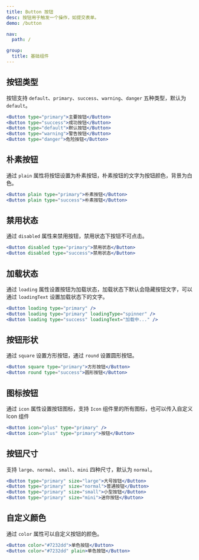 ```yaml
---
title: Button 按钮
desc: 按钮用于触发一个操作，如提交表单。
demo: /button

nav:
  path: /

group:
  title: 基础组件
---
```


## 按钮类型

按钮支持 `default`、`primary`、`success`、`warning`、`danger` 五种类型，默认为 `default`。

```jsx
<Button type="primary">主要按钮</Button>
<Button type="success">成功按钮</Button>
<Button type="default">默认按钮</Button>
<Button type="warning">警告按钮</Button>
<Button type="danger">危险按钮</Button>
```

## 朴素按钮

通过 `plain` 属性将按钮设置为朴素按钮，朴素按钮的文字为按钮颜色，背景为白色。

```jsx
<Button plain type="primary">朴素按钮</Button>
<Button plain type="success">朴素按钮</Button>
```

## 禁用状态

通过 `disabled` 属性来禁用按钮，禁用状态下按钮不可点击。

```jsx
<Button disabled type="primary">禁用状态</Button>
<Button disabled type="success">禁用状态</Button>
```

## 加载状态

通过 `loading` 属性设置按钮为加载状态，加载状态下默认会隐藏按钮文字，可以通过 `loadingText` 设置加载状态下的文字。

```jsx
<Button loading type="primary" />
<Button loading type="primary" loadingType="spinner" />
<Button loading type="success" loadingText="加载中..." />
```

## 按钮形状

通过 `square` 设置方形按钮，通过 `round` 设置圆形按钮。

```jsx
<Button square type="primary">方形按钮</Button>
<Button round type="success">圆形按钮</Button>
```

## 图标按钮

通过 `icon` 属性设置按钮图标，支持 `Icon` 组件里的所有图标，也可以传入自定义 Icon 组件

```jsx
<Button icon="plus" type="primary" />
<Button icon="plus" type="primary">按钮</Button>
```

## 按钮尺寸

支持 `large`、`normal`、`small`、`mini` 四种尺寸，默认为 `normal`。

```jsx
<Button type="primary" size="large">大号按钮</Button>
<Button type="primary" size="normal">普通按钮</Button>
<Button type="primary" size="small">小型按钮</Button>
<Button type="primary" size="mini">迷你按钮</Button>
```

## 自定义颜色

通过 `color` 属性可以自定义按钮的颜色。

```jsx
<Button color="#7232dd">单色按钮</Button>
<Button color="#7232dd" plain>单色按钮</Button>
```
